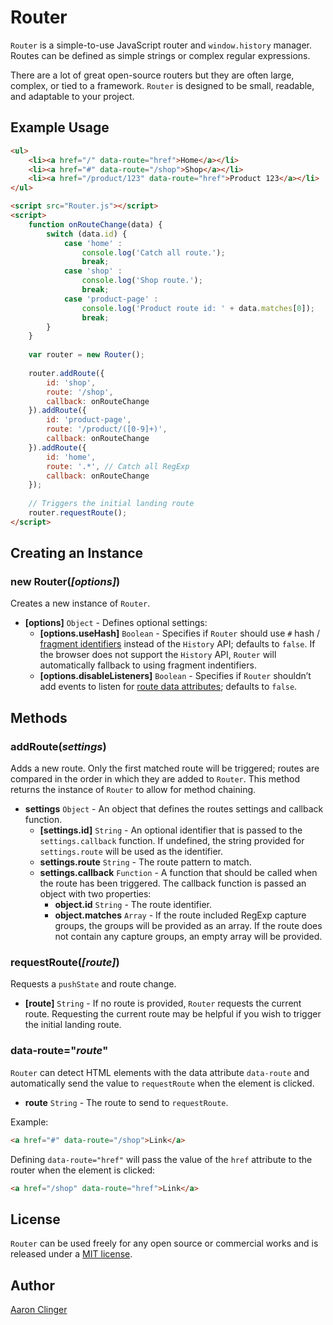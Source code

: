 # Router

`Router` is a simple-to-use JavaScript router and `window.history` manager. Routes can be defined as simple strings or complex regular expressions.

There are a lot of great open-source routers but they are often large, complex, or tied to a framework. `Router` is designed to be small, readable, and adaptable to your project.


## Example Usage

```html
<ul>
	<li><a href="/" data-route="href">Home</a></li>
	<li><a href="#" data-route="/shop">Shop</a></li>
	<li><a href="/product/123" data-route="href">Product 123</a></li>
</ul>

<script src="Router.js"></script>
<script>
	function onRouteChange(data) {
		switch (data.id) {
			case 'home' :
				console.log('Catch all route.');
				break;
			case 'shop' :
				console.log('Shop route.');
				break;
			case 'product-page' :
				console.log('Product route id: ' + data.matches[0]);
				break;
		}
	}
	
	var router = new Router();
	
	router.addRoute({
		id: 'shop',
		route: '/shop',
		callback: onRouteChange
	}).addRoute({
		id: 'product-page',
		route: '/product/([0-9]+)',
		callback: onRouteChange
	}).addRoute({
		id: 'home',
		route: '.*', // Catch all RegExp
		callback: onRouteChange
	});
	
	// Triggers the initial landing route
	router.requestRoute();
</script>
```
## Creating an Instance

### new Router(*[options]*)

Creates a new instance of `Router`.

* **[options]** `Object` - Defines optional settings:
    * **[options.useHash]** `Boolean` - Specifies if `Router` should use `#` hash / [fragment identifiers](https://developer.mozilla.org/en-US/docs/Web/API/Window/hashchange_event) instead of the `History` API; defaults to `false`. If the browser does not support the `History` API, `Router` will automatically fallback to using fragment indentifiers.
    * **[options.disableListeners]** `Boolean` - Specifies if `Router` shouldn’t add events to listen for [route data attributes](#data-route); defaults to `false`.

## Methods

### addRoute(*settings*)

Adds a new route. Only the first matched route will be triggered; routes are compared in the order in which they are added to `Router`. This method returns the instance of `Router` to allow for method chaining.

* **settings** `Object` - An object that defines the routes settings and callback function.
    * **[settings.id]** `String` - An optional identifier that is passed to the `settings.callback` function. If undefined, the string provided for `settings.route` will be used as the identifier.
    * **settings.route** `String` - The route pattern to match.
    * **settings.callback** `Function` - A function that should be called when the route has been triggered. The callback function is passed an object with two properties:
        * **object.id** `String` - The route identifier.
        * **object.matches** `Array` - If the route included RegExp capture groups, the groups will be provided as an array. If the route does not contain any capture groups, an empty array will be provided.


### requestRoute(*[route]*)

Requests a `pushState` and route change.

* **[route]** `String` - If no route is provided, `Router` requests the current route. Requesting the current route may be helpful if you wish to trigger the initial landing route.

### <a id="data-route"></a>data-route="*route*"

`Router` can detect HTML elements with the data attribute `data-route` and automatically send the value to `requestRoute` when the element is clicked.

* **route** `String` - The route to send to `requestRoute`.

Example:

```html
<a href="#" data-route="/shop">Link</a>
```  

Defining `data-route="href"` will pass the value of the `href` attribute to the router when the element is clicked:

```html
<a href="/shop" data-route="href">Link</a>
```

## License

`Router` can be used freely for any open source or commercial works and is released under a [MIT license](http://en.wikipedia.org/wiki/MIT_License).


## Author

[Aaron Clinger](http://aaronclinger.com)
